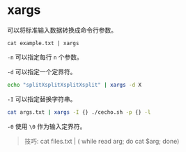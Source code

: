 # xargs
可以将标准输入数据转换成命令行参数。

```
cat example.txt | xargs
```

`-n` 可以指定每行 `n` 个参数。

`-d` 可以指定一个定界符。
```sh
echo "splitXsplitXsplitXsplit" | xargs -d X
```

`-I` 可以指定替换字符串。

```sh
cat args.txt | xargs -I {} ./cecho.sh -p {} -l
```

`-0` 使用 `\0` 作为输入定界符。

> 技巧:
> cat files.txt | ( while read arg; do cat $arg; done)
